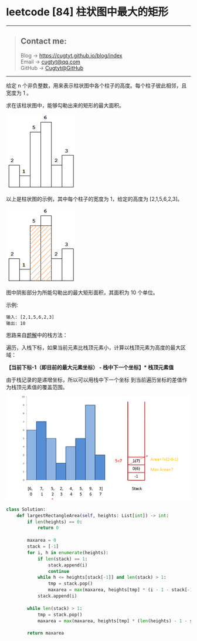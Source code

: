 # leetcode [84] 柱状图中最大的矩形

---
> ## Contact me:
> Blog -> <https://cugtyt.github.io/blog/index>  
> Email -> <cugtyt@qq.com>  
> GitHub -> [Cugtyt@GitHub](https://github.com/Cugtyt)

---

给定 n 个非负整数，用来表示柱状图中各个柱子的高度。每个柱子彼此相邻，且宽度为 1 。

求在该柱状图中，能够勾勒出来的矩形的最大面积。

![](R/histogram.png)

以上是柱状图的示例，其中每个柱子的宽度为 1，给定的高度为 [2,1,5,6,2,3]。

![](R/histogram_area.png)

图中阴影部分为所能勾勒出的最大矩形面积，其面积为 10 个单位。

示例:
```
输入: [2,1,5,6,2,3]
输出: 10
```

思路来自[题解](https://leetcode-cn.com/problems/largest-rectangle-in-histogram/solution/zhu-zhuang-tu-zhong-zui-da-de-ju-xing-by-leetcode/)中的栈方法：

遍历，入栈下标，如果当前元素比栈顶元素小，计算以栈顶元素为高度的最大区域：

**【当前下标-1（即目前的最大元素坐标） - 栈中下一个坐标】\* 栈顶元素值**

由于栈记录的是递增坐标，所以可以用栈中下一个坐标 到当前遍历坐标的差值作为栈顶元素值的覆盖范围。

![](R/histogram-stack.png)

``` python
class Solution:
    def largestRectangleArea(self, heights: List[int]) -> int:
        if len(heights) == 0:
            return 0

        maxarea = 0
        stack = [-1]
        for i, h in enumerate(heights):
            if len(stack) == 1:
                stack.append(i)
                continue
            while h <= heights[stack[-1]] and len(stack) > 1:
                tmp = stack.pop()
                maxarea = max(maxarea, heights[tmp] * (i - 1 - stack[-1]))
            stack.append(i)

        while len(stack) > 1:
            tmp = stack.pop()
            maxarea = max(maxarea, heights[tmp] * (len(heights) - 1 - stack[-1]))
            
        return maxarea
```